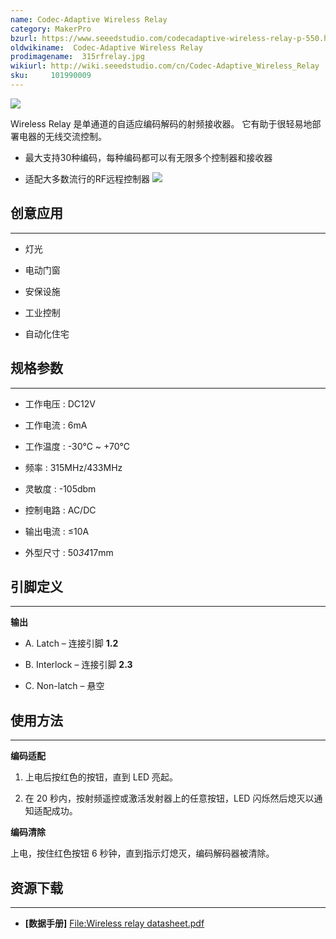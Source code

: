 ```yaml
---
name: Codec-Adaptive Wireless Relay
category: MakerPro
bzurl: https://www.seeedstudio.com/codecadaptive-wireless-relay-p-550.html?cPath=139_140
oldwikiname:  Codec-Adaptive Wireless Relay
prodimagename:  315rfrelay.jpg
wikiurl: http://wiki.seeedstudio.com/cn/Codec-Adaptive_Wireless_Relay
sku:     101990009
---
```

![](http://bz.seeedstudio.com/depot/images/product/315rfrelay.jpg)

Wireless Relay 是单通道的自适应编码解码的射频接收器。 它有助于很轻易地部署电器的无线交流控制。

*   最大支持30种编码，每种编码都可以有无限多个控制器和接收器

*   适配大多数流行的RF远程控制器
[![](https://github.com/SeeedDocument/wiki_chinese/raw/master/docs/images/click_to_buy.PNG)](https://item.taobao.com/item.htm?id=45459747739&qq-pf-to=pcqq.c2c)

##   创意应用
---
*   灯光

*   电动门窗

*   安保设施

*   工业控制

*   自动化住宅

##   规格参数
---
*   工作电压 : DC12V

*   工作电流 : 6mA

*   工作温度 : -30℃ ~ +70℃

*   频率 : 315MHz/433MHz

*   灵敏度 : -105dbm

*   控制电路 : AC/DC

*   输出电流 : ≤10A

*   外型尺寸 : 50*34*17mm

##   引脚定义
---
**输出**

*   A. Latch – 连接引脚 **1.2**

*   B. Interlock – 连接引脚 **2.3**

*   C. Non-latch – 悬空

##   使用方法
---
**编码适配**

1.  上电后按红色的按钮，直到 LED 亮起。

2.  在 20 秒内，按射频遥控或激活发射器上的任意按钮，LED 闪烁然后熄灭以通知适配成功。

**编码清除**

上电，按住红色按钮 6 秒钟，直到指示灯熄灭，编码解码器被清除。


##   资源下载
---
*   **[数据手册]** [File:Wireless relay datasheet.pdf](https://github.com/SeeedDocument/Codec-Adaptive_Wireless_Relay/raw/master/res/Wireless_relay_datasheet.pdf "File:Wireless relay datasheet.pdf")
